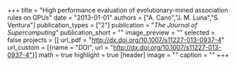 +++
title = "High performance evaluation of evolutionary-mined association rules on GPUs"
date = "2013-01-01"
authors = ["A. Cano","J. M. Luna","S. Ventura"]
publication_types = ["2"]
publication = "_The Journal of Supercomputing_"
publication_short = ""
image_preview = ""
selected = false
projects = []
url_pdf = "http://dx.doi.org/10.1007/s11227-013-0937-4"
url_custom = [{name = "DOI", url = "http://dx.doi.org/10.1007/s11227-013-0937-4"}]
math = true
highlight = true
[header]
image = ""
caption = ""
+++

